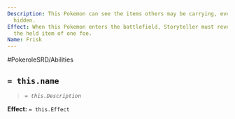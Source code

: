 ```yaml
---
Description: This Pokemon can see the items others may be carrying, even if they are
  hidden.
Effect: When this Pokemon enters the battlefield, Storyteller must reveal its trainer
  the held item of one foe.
Name: Frisk
---
```


#PokeroleSRD/Abilities

## `= this.name`

> *`= this.Description`*

**Effect:** `= this.Effect`